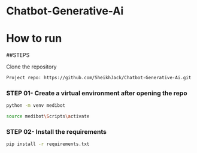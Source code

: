 # Chatbot-Generative-Ai

# How to run
##STEPS

Clone the repository

```bash
Project repo: https://github.com/SheikhJack/Chatbot-Generative-Ai.git
```
### STEP 01- Create a virtual environment after opening the repo

```bash
python -m venv medibot
```

```bash
source medibot\Scripts\activate
```

### STEP 02- Install the requirements

```bash 
pip install -r requirements.txt

